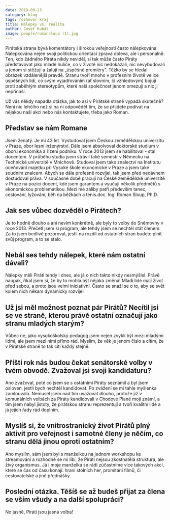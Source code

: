 ```yaml
---
date: 2019-09-23
category: blog
tags: rozhovor kraj 
title: Nálepky vs. realita
author: Josef Kubát
image: people/romansloup (1).jpg
---
```


Pirátská strana bývá komentátory i širokou veřejností často nálepkována. Nálepkována nejen svojí politickou orientací zprava doleva, ale i personálně. Ten, kdo žádného Piráta nikdy neviděl, si tak může často Piráty představovat jako mladé huliče, co v životě nic nedokázali, nic nevybudovali a jenom si stěžují a žalují na „úspěšné premiéry“. Těžko by se hledal obrázek vzdálenější pravdě. Stranu tvoří mnoho v profesním životě velice úspěšných lidí, co svým vyjadřováním (ať slovním, či vzhledovým) bojují proti zaběhlým stereotypům, které naši společnost jenom omezují a nic ji nepřináší.

Už vás někdy napadla otázka, jak to asi v Pirátské straně vypadá skutečně? Není nic lehčího než si na ni odpovědět tím, že se přijdete podívat na nějakou naši akci nebo nás kontaktujete, třeba jako Roman.

## Představ se nám Romane
Jsem ženatý. Je mi 43 let. Vystudoval jsem Českou zemědělskou univerzitu v Praze, obor lesní inženýrství. Dále jsem absolvoval doktorské studium v oboru ekonomika a řízení podniku. V roce 2013 jsem se habilitoval - stal docentem. V průběhu studia jsem strávil také semestr v Německu na Technické univerzitě v Mnichově. Studoval jsem také znalectví na Institutu oceňování majetku při Vysoké škole ekonomické v Praze a jsem také soudním znalcem. Abych se dále profesně rozvíjel, tak jsem před nedávnem dostudoval práva. V současné době pracuji na České zemědělské univerzitě v Praze na pozici docent, kde jsem garantem a vyučuji několik předmětů s ekonomickou problematikou. Mezi mé záliby patří především tanec, cestování, lyžování, běh na běžkách a tenis.doc. Ing. Roman Sloup, Ph.D.

## Jak ses vůbec dozvěděl o Pirátech?
Je to hodně dlouho a ani nevím konkrétně, ale byly to volby do Sněmovny v roce 2013. Přečetl jsem si program, ale tehdy jsem se nechtěl stát členem. Za to jsem bedlivě pozoroval, jestli na rozdíl od ostatních stran budete plnit svůj program, a to se stalo.

## Nebál ses tehdy nálepek, které nám ostatní dávali?
Nálepky měli Piráti tehdy i dnes, ale já o nich takto nikdy nesmýšlel. Právě naopak, říkal jsem si, že by to mohla být nějaká změna! Mladí lidé mají život před sebou, a proto jsou velmi iniciativní. Často se snaží se o to, aby se svět kolem nich někam dynamicky rozvíjel

## Už jsi měl možnost poznat pár Pirátů? Necítil jsi se ve straně, kterou právě ostatní označují jako stranu mladých starým?
Vůbec ne, jako vysokoškolský pedagog jsem nejen zvyklí být mezi mladými lidmi, ale jsem mezi nimi přímo rád. Myslím, že věk je jenom číslo a cítím, že v Pirátské straně to tak cítí každý stejně.

## Příští rok nás budou čekat senátorské volby v tvém obvodě. Zvažoval jsi svoji kandidaturu?
Ano zvažoval, poté co jsem se s ostatními Piráty seznámil a byl jsem osloven, jestli bych nechtěl kandidovat. Po zvážení se mi tahle myšlenka zamlouvala. Nemusel jsem nad tím uvažovat dlouho, protože již v komunálních volbách za Piráty kandidovali v Chodové Plané moji známí, a tím jsem nabyl jistoty, že pirátskou stranu reprezentují a tvoří kvalitní lidé a já jejich řady rád doplním.

## Myslíš si, že vnitrostranický život Pirátů plný aktivit pro veřejnost i samotné členy je něčím, co stranu dělá jinou oproti ostatním?
Ano myslím, sám jsem byl s manželkou na jednom workshopu ke streamování a rozhodně se mi líbí, že Piráti nejsou zkostnatělá struktura, ale živý organismus. Já i moje manželka se rádi zúčastníme více takových akcí, které se čas od času konají: hraní stolních her, promítání filmů, či cestovatelské a jiné přednášky.

## Poslední otázka. Těšíš se až budeš přijat za člena se vším všudy a na další spolupráci?
No jasně, Piráti jsou jasná volba!
